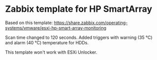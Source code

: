 # Zabbix template for HP SmartArray

Based on this template: https://share.zabbix.com/operating-systems/vmware/esxi-hp-smart-array-monitoring

Scan time changed to 120 seconds.
Added triggers with warning (35 °C) and alarm (40 °C) temperature for HDDs.


This template won't work with ESXi Unlocker.
